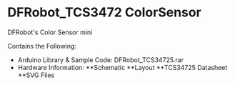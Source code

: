 # DFRobot_TCS3472 ColorSensor
DFRobot's Color Sensor mini  

Contains the Following:

* Arduino Library & Sample Code: DFRobot_TCS34725.rar
* Hardware Information:
**Schematic
**Layout
**TCS34725 Datasheet
**SVG Files
